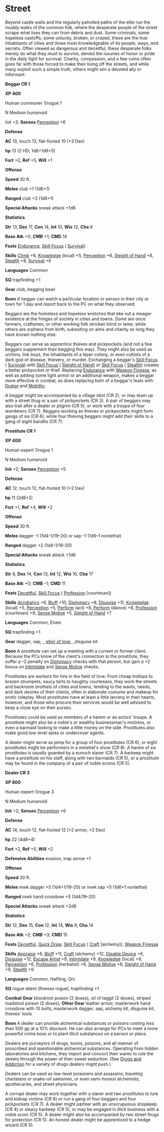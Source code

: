 # Street

Beyond castle walls and the regularly patrolled paths of the elite run the muddy walks of the common folk, where the desperate people of the street scrape what lives they can from debris and dust. Some criminals, some hopeless castoffs, some unlucky, broken, or crazed, these are the true inhabitants of cities and those most knowledgeable of its people, ways, and secrets. Often viewed as dangerous and deceitful, these desperate folks merely do what they must to survive, denied the luxuries of honor or pride in the daily fight for survival. Charity, compassion, and a few coins often goes far with those forced to make their living off the streets, and while many exploit such a simple truth, others might win a devoted ally or informant.

**Beggar CR 1**

**XP 400**

Human commoner 1/rogue 1

N Medium humanoid

Init +3; **Senses** [Perception](../../skills/perception#_perception) +6

**Defense**

**AC** 13, touch 13, flat-footed 10 (+3 Dex)

**hp** 13 (2 HD; 1d8+1d6+5)

**Fort** +2, **Ref** +5, **Will** +1

**Offense**

**Speed** 30 ft.

**Melee** club +1 (1d6+1)

**Ranged** club +3 (1d6+1)

**Special Attacks** sneak attack +1d6

**Statistics**

**Str** 13, **Dex** 17, **Con** 14, **Int** 10, **Wis** 12, **Cha** 8

**Base Atk** +0; **CMB** +1; **CMD** 14

**Feats** [Endurance](../../feats#_endurance), [Skill Focus](../../feats#_skill-focus) ( [Survival](../../skills/survival#_survival))

**Skills** [Climb](../../skills/climb#_climb) +6, [Knowledge](../../skills/knowledge#_knowledge) (local) +5, [Perception](../../skills/perception#_perception) +6, [Sleight of Hand](../../skills/sleightOfHand#_sleight-of-hand) +8, [Stealth](../../skills/stealth#_stealth) +8, [Survival](../../skills/survival#_survival) +6

**Languages** Common

**SQ** trapfinding +1

**Gear** club, begging bowl

**Boon** A beggar can watch a particular location or person in their city or town for 1 day and report back to the PC on what they observed.

Beggars are the homeless and hopeless wretches that eke out a meager existence at the fringes of society in cities and towns. Some are once farmers, craftsmen, or other working folk stricken blind or lame, while others are orphans from birth, subsisting on alms and charity so long they have known nothing else.

Beggars can serve as apprentice thieves and pickpockets (and not a few beggars supplement their begging this way). They might also be used as urchins, link boys, the inhabitants of a leper colony, or even cultists of a dark god of disease, thievery, or murder. Exchanging a beggar's [Skill Focus](../../feats#_skill-focus) ( [Survival](../../skills/survival#_survival)) with [Skill Focus](../../feats#_skill-focus) ( [Sleight of Hand](../../skills/sleightOfHand#_sleight-of-hand)) or [Skill Focus](../../feats#_skill-focus) ( [Stealth](../../skills/stealth#_stealth)) creates a better pickpocket or thief. Replacing [Endurance](../../feats#_endurance) with [Weapon Finesse](../../feats#_weapon-finesse), as well as adding some light armor or an additional weapon, makes a beggar more effective in combat, as does replacing both of a beggar's feats with [Dodge](../../feats#_dodge) and [Mobility](../../feats#_mobility).

A beggar might be accompanied by a village idiot (CR 2), or may team up with a street thug or a pair of pickpockets (CR 3). A pair of beggars may also trail after a dealer or pilgrim (CR 5), or work with a troupe of four wanderers (CR 7). Beggars working as thieves or pickpockets might form gangs of six (CR 6), while four thieving beggars might add their skills to a gang of eight bandits (CR 7).

**Prostitute CR 1**

**XP 400**

Human expert 1/rogue 1

N Medium humanoid

**Init** +2; **Senses** [Perception](../../skills/perception#_perception) +5

**Defense**

**AC** 12, touch 12, flat-footed 10 (+2 Dex)

**hp** 11 (2d8+2)

**Fort** +1, **Ref** +4, **Will** +2

**Offense**

**Speed** 30 ft.

**Melee** dagger –1 (1d4–1/19–20) or sap –1 (1d6–1 nonlethal)

**Ranged** dagger +2 (1d4–1/19–20)

**Special Attacks** sneak attack +1d6

**Statistics**

**Str** 8, **Dex** 14, **Con** 13, **Int** 12, **Wis** 10, **Cha** 17

**Base Atk** +0; **CMB** –1; **CMD** 11

**Feats** [Deceitful](../../feats#_deceitful), [Skill Focus](../../feats#_skill-focus) ( [Profession](../../skills/profession#_profession) [courtesan])

**Skills** [Acrobatics](../../skills/acrobatics#_acrobatics) +6, [Bluff](../../skills/bluff#_bluff) +10, [Diplomacy](../../skills/diplomacy#_diplomacy) +8, [Disguise](../../skills/disguise#_disguise) +11, [Knowledge](../../skills/knowledge#_knowledge) (local) +5, [Perception](../../skills/perception#_perception) +5, [Perform](../../skills/perform#_perform) (act) +8, [Perform](../../skills/perform#_perform) (dance) +8, [Profession](../../skills/profession#_profession) (courtesan) +8, [Sense Motive](../../skills/senseMotive#_sense-motive) +5, [Sleight of Hand](../../skills/sleightOfHand#_sleight-of-hand) +7

**Languages** Common, Elven

**SQ** trapfinding +1

**Gear** dagger, sap, _ [elixir of love](../../magicItems/wondrousItems#_elixir-of-love), _disguise kit

**Boon** A prostitute can set up a meeting with a current or former client. Because the PCs know of the client's connection to the prostitute, they suffer a –2 penalty on [Diplomacy](../../skills/diplomacy#_diplomacy) checks with that person, but gain a +2 bonus on [Intimidate](../../skills/intimidate#_intimidate) and [Sense Motive](../../skills/senseMotive#_sense-motive) checks.

Prostitutes are workers for hire in the field of love. From cheap trollops to brazen strumpets, saucy tarts to haughty courtesans, they work the streets and backroom brothels of cities and towns, tending to the wants, needs, and dark desires of their clients, often in elaborate costume and makeup for erotic roleplay. Most prostitutes have at least a little larceny in their hearts, however, and those who procure their services would be well advised to keep a close eye on their purses.

Prostitutes could be used as members of a harem or an actors' troupe. A prostitute might also be a noble's or wealthy businessman's mistress, or even a barmaid looking to make a little money on the side. Prostitutes also make good low-level spies or undercover agents.

A dealer might serve as pimp for a group of four prostitutes (CR 6), or eight prostitutes might be performers in a minstrel's show (CR 8). A harem of six prostitutes is usually guarded by a eunuch slaver (CR 7). A barkeep might have a prostitute on his staff, along with two barmaids (CR 5), or a prostitute may be found in the company of a pair of noble scions (CR 5).

**Dealer CR 3**

**XP 800**

Human expert 1/rogue 3

N Medium humanoid

**Init** +2; **Senses** [Perception](../../skills/perception#_perception) +6

**Defense**

**AC** 14, touch 12, flat-footed 12 (+2 armor, +2 Dex)

**hp** 22 (4d8+4)

**Fort** +2, **Ref** +5, **Will** +2

**Defensive Abilities** evasion, trap sense +1

**Offense**

**Speed** 30 ft.

**Melee** mwk dagger +5 (1d4+1/19–20) or mwk sap +5 (1d6+1 nonlethal)

**Ranged** mwk hand crossbow +5 (1d4/19–20)

**Special Attacks** sneak attack +2d6

**Statistics**

**Str** 12, **Dex** 15, **Con** 12, **Int** 14, **Wis** 8, **Cha** 14

**Base Atk** +2; **CMB** +3; **CMD** 15

**Feats** [Deceitful](../../feats#_deceitful), [Quick Draw](../../feats#_quick-draw), [Skill Focus](../../feats#_skill-focus) ( [Craft](../../skills/craft#_craft) [alchemy]), [Weapon Finesse](../../feats#_weapon-finesse)

**Skills** [Appraise](../../skills/appraise#_appraise) +6, [Bluff](../../skills/bluff#_bluff) +11, [Craft](../../skills/craft#_craft) (alchemy) +12, [Disable Device](../../skills/disableDevice#_disable-device) +6, [Disguise](../../skills/disguise#_disguise) +12, [Escape Artist](../../skills/escapeArtist#_escape-artist) +9, [Intimidate](../../skills/intimidate#_intimidate) +9, [Knowledge](../../skills/knowledge#_knowledge) (local) +9, [Perception](../../skills/perception#_perception) +6, [Profession](../../skills/profession#_profession) (herbalist) +6, [Sense Motive](../../skills/senseMotive#_sense-motive) +6, [Sleight of Hand](../../skills/sleightOfHand#_sleight-of-hand) +9, [Stealth](../../skills/stealth#_stealth) +9

**Languages** Common, Halfling, Orc

**SQ** rogue talent (finesse rogue), trapfinding +1

**Combat Gear** bloodroot posion (2 doses), oil of taggit (2 doses), striped toadstool poison (2 doses); **Other Gear** leather armor, masterwork hand crossbow with 10 bolts, masterwork dagger, sap, alchemy kit, disguise kit, thieves' tools

**Boon** A dealer can provide alchemical substances or poisons costing less than 500 gp at a 10% discount. He can also arrange for PCs to meet a more powerful crime boss or to plant illicit substances on a person or place.

Dealers are purveyors of drugs, toxins, poisons, and all manner of proscribed and questionable alchemical substances. Operating from hidden laboratories and kitchens, they import and concoct their wares to rule the streets through the power of their sweet seduction. (See [Drugs and Addiction](../drugsAndAddiction) for a variety of drugs dealers might push.)

Dealers can be used as low-level poisoners and assassins, traveling charlatans or snake-oil salesmen, or even semi-honest alchemists, apothecaries, and street physicians.

A corrupt dealer may work together with a slaver and two prostitutes to lure and kidnap victims (CR 6) or run a gang of four beggars and four pickpockets (CR 7). A dealer might partner with an unscrupulous shopkeep (CR 4) or sleazy barkeep (CR 5), or may be engaged in illicit business with a noble scion (CR 5). A dealer might also be accompanied by two street thugs for protection (CR 5). An honest dealer might be apprenticed to a hedge wizard (CR 5).

